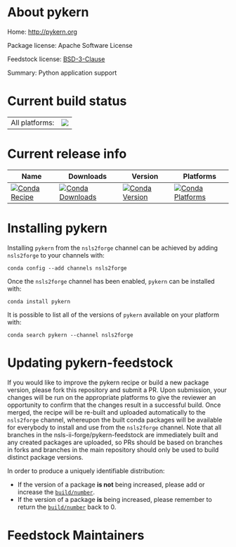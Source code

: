 About pykern
============

Home: http://pykern.org

Package license: Apache Software License

Feedstock license: [BSD-3-Clause](https://github.com/nsls-ii-forge/pykern-feedstock/blob/master/LICENSE.txt)

Summary: Python application support

Current build status
====================


<table><tr><td>All platforms:</td>
    <td>
      <a href="https://dev.azure.com/nsls2forge/nsls2forge/_build/latest?definitionId=121&branchName=master">
        <img src="https://dev.azure.com/nsls2forge/nsls2forge/_apis/build/status/pykern-feedstock?branchName=master">
      </a>
    </td>
  </tr>
</table>

Current release info
====================

| Name | Downloads | Version | Platforms |
| --- | --- | --- | --- |
| [![Conda Recipe](https://img.shields.io/badge/recipe-pykern-green.svg)](https://anaconda.org/nsls2forge/pykern) | [![Conda Downloads](https://img.shields.io/conda/dn/nsls2forge/pykern.svg)](https://anaconda.org/nsls2forge/pykern) | [![Conda Version](https://img.shields.io/conda/vn/nsls2forge/pykern.svg)](https://anaconda.org/nsls2forge/pykern) | [![Conda Platforms](https://img.shields.io/conda/pn/nsls2forge/pykern.svg)](https://anaconda.org/nsls2forge/pykern) |

Installing pykern
=================

Installing `pykern` from the `nsls2forge` channel can be achieved by adding `nsls2forge` to your channels with:

```
conda config --add channels nsls2forge
```

Once the `nsls2forge` channel has been enabled, `pykern` can be installed with:

```
conda install pykern
```

It is possible to list all of the versions of `pykern` available on your platform with:

```
conda search pykern --channel nsls2forge
```




Updating pykern-feedstock
=========================

If you would like to improve the pykern recipe or build a new
package version, please fork this repository and submit a PR. Upon submission,
your changes will be run on the appropriate platforms to give the reviewer an
opportunity to confirm that the changes result in a successful build. Once
merged, the recipe will be re-built and uploaded automatically to the
`nsls2forge` channel, whereupon the built conda packages will be available for
everybody to install and use from the `nsls2forge` channel.
Note that all branches in the nsls-ii-forge/pykern-feedstock are
immediately built and any created packages are uploaded, so PRs should be based
on branches in forks and branches in the main repository should only be used to
build distinct package versions.

In order to produce a uniquely identifiable distribution:
 * If the version of a package **is not** being increased, please add or increase
   the [``build/number``](https://docs.conda.io/projects/conda-build/en/latest/resources/define-metadata.html#build-number-and-string).
 * If the version of a package **is** being increased, please remember to return
   the [``build/number``](https://docs.conda.io/projects/conda-build/en/latest/resources/define-metadata.html#build-number-and-string)
   back to 0.

Feedstock Maintainers
=====================


